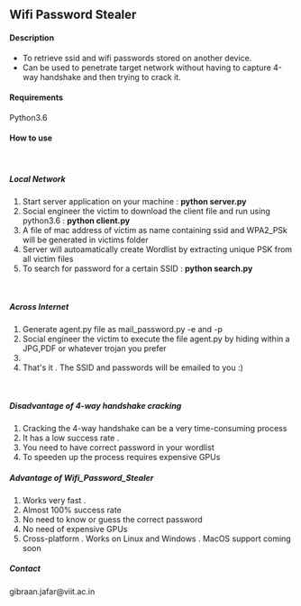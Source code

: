 
<h2> Wifi Password Stealer </h2>

<h4>Description</h4>
<ul>
<li>To retrieve ssid and wifi passwords stored on another device.</li>
<li>Can be used to penetrate target network without having to capture
4-way handshake and then trying to crack it.</li>
</ul>

<h4> Requirements </h4>
Python3.6

<h4> How to use </h4>
	<br>
	<h5> Local Network </h5>
	<ol>
		<li>Start server application on your machine : <b>python server.py</b></li>
		<li>Social engineer the victim to download the client file and run using
			python3.6 : <b> python client.py </b> </li>
		<li>A file of mac address of victim as name containing ssid and WPA2_PSk <br> 
		will be generated in victims folder </li>
		<li> Server will autoamatically create Wordlist by extracting unique PSK from all victim files </li>
		<li> To search for password for a certain SSID : <b>python search.py</b> </li>
	</ol>
	<br>
	<h5> Across Internet </h5>
        <ol>
                <li>Generate agent.py file as mail_password.py -e <email_address> and -p <email_password> </li>
		<li>Social engineer the victim to execute the file agent.py by hiding within a JPG,PDF or whatever trojan you prefer <li>
		<li>That's it . The SSID and passwords will be emailed to you :) </li>
	</ol>
	<br>

<h5> Disadvantage of 4-way handshake cracking  </h5>
<ol> 
	<li> Cracking the 4-way handshake can be a very time-consuming process </li>
	<li> It has a low success rate . </li>
	<li> You need to have correct password in your wordlist </li>
	<li> To speeden up the process requires expensive GPUs </li>
</ol>

<h5> Advantage of Wifi_Password_Stealer  </h5>
<ol> 
        <li> Works very fast .</li>
        <li> Almost 100% success rate  </li>
        <li> No need to know or guess the correct password </li>
        <li> No need of expensive GPUs </li>
	<li> Cross-platform . Works on Linux and Windows . MacOS support coming soon </li>
</ol>




<h5>Contact</h5> 
 gibraan.jafar@viit.ac.in
